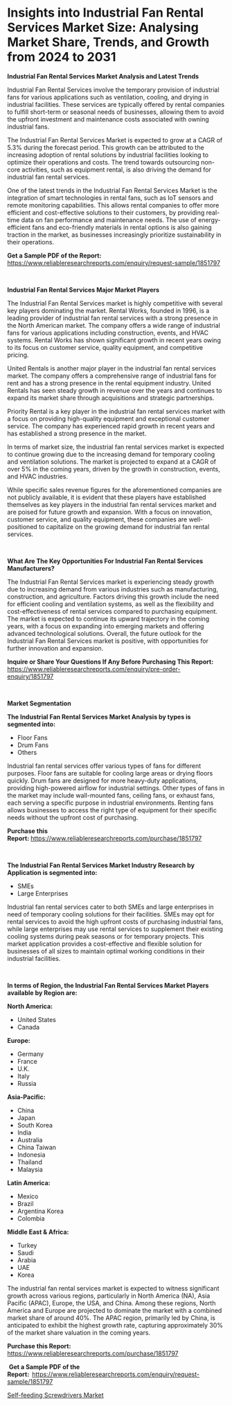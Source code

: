 <p><h1>Insights into Industrial Fan Rental Services Market Size: Analysing Market Share, Trends, and Growth from 2024 to 2031</h1></p><p><strong>Industrial Fan Rental Services Market Analysis and Latest Trends</strong></p>
<p><p>Industrial Fan Rental Services involve the temporary provision of industrial fans for various applications such as ventilation, cooling, and drying in industrial facilities. These services are typically offered by rental companies to fulfill short-term or seasonal needs of businesses, allowing them to avoid the upfront investment and maintenance costs associated with owning industrial fans.</p><p>The Industrial Fan Rental Services Market is expected to grow at a CAGR of 5.3% during the forecast period. This growth can be attributed to the increasing adoption of rental solutions by industrial facilities looking to optimize their operations and costs. The trend towards outsourcing non-core activities, such as equipment rental, is also driving the demand for industrial fan rental services.</p><p>One of the latest trends in the Industrial Fan Rental Services Market is the integration of smart technologies in rental fans, such as IoT sensors and remote monitoring capabilities. This allows rental companies to offer more efficient and cost-effective solutions to their customers, by providing real-time data on fan performance and maintenance needs. The use of energy-efficient fans and eco-friendly materials in rental options is also gaining traction in the market, as businesses increasingly prioritize sustainability in their operations.</p></p>
<p><strong>Get a Sample PDF of the Report:&nbsp;</strong> <a href="https://www.reliableresearchreports.com/enquiry/request-sample/1851797">https://www.reliableresearchreports.com/enquiry/request-sample/1851797</a></p>
<p>&nbsp;</p>
<p><strong>Industrial Fan Rental Services Major Market Players</strong></p>
<p><p>The Industrial Fan Rental Services market is highly competitive with several key players dominating the market. Rental Works, founded in 1996, is a leading provider of industrial fan rental services with a strong presence in the North American market. The company offers a wide range of industrial fans for various applications including construction, events, and HVAC systems. Rental Works has shown significant growth in recent years owing to its focus on customer service, quality equipment, and competitive pricing.</p><p>United Rentals is another major player in the industrial fan rental services market. The company offers a comprehensive range of industrial fans for rent and has a strong presence in the rental equipment industry. United Rentals has seen steady growth in revenue over the years and continues to expand its market share through acquisitions and strategic partnerships.</p><p>Priority Rental is a key player in the industrial fan rental services market with a focus on providing high-quality equipment and exceptional customer service. The company has experienced rapid growth in recent years and has established a strong presence in the market.</p><p>In terms of market size, the industrial fan rental services market is expected to continue growing due to the increasing demand for temporary cooling and ventilation solutions. The market is projected to expand at a CAGR of over 5% in the coming years, driven by the growth in construction, events, and HVAC industries.</p><p>While specific sales revenue figures for the aforementioned companies are not publicly available, it is evident that these players have established themselves as key players in the industrial fan rental services market and are poised for future growth and expansion. With a focus on innovation, customer service, and quality equipment, these companies are well-positioned to capitalize on the growing demand for industrial fan rental services.</p></p>
<p>&nbsp;</p>
<p><strong>What Are The Key Opportunities For Industrial Fan Rental Services Manufacturers?</strong></p>
<p><p>The Industrial Fan Rental Services market is experiencing steady growth due to increasing demand from various industries such as manufacturing, construction, and agriculture. Factors driving this growth include the need for efficient cooling and ventilation systems, as well as the flexibility and cost-effectiveness of rental services compared to purchasing equipment. The market is expected to continue its upward trajectory in the coming years, with a focus on expanding into emerging markets and offering advanced technological solutions. Overall, the future outlook for the Industrial Fan Rental Services market is positive, with opportunities for further innovation and expansion.</p></p>
<p><strong>Inquire or Share Your Questions If Any Before Purchasing This Report:</strong> <a href="https://www.reliableresearchreports.com/enquiry/pre-order-enquiry/1851797">https://www.reliableresearchreports.com/enquiry/pre-order-enquiry/1851797</a></p>
<p>&nbsp;</p>
<p><strong>Market Segmentation</strong></p>
<p><strong>The Industrial Fan Rental Services Market Analysis by types is segmented into:</strong></p>
<p><ul><li>Floor Fans</li><li>Drum Fans</li><li>Others</li></ul></p>
<p><p>Industrial fan rental services offer various types of fans for different purposes. Floor fans are suitable for cooling large areas or drying floors quickly. Drum fans are designed for more heavy-duty applications, providing high-powered airflow for industrial settings. Other types of fans in the market may include wall-mounted fans, ceiling fans, or exhaust fans, each serving a specific purpose in industrial environments. Renting fans allows businesses to access the right type of equipment for their specific needs without the upfront cost of purchasing.</p></p>
<p><strong>Purchase this Report:&nbsp;</strong><a href="https://www.reliableresearchreports.com/purchase/1851797">https://www.reliableresearchreports.com/purchase/1851797</a></p>
<p>&nbsp;</p>
<p><strong>The Industrial Fan Rental Services Market Industry Research by Application is segmented into:</strong></p>
<p><ul><li>SMEs</li><li>Large Enterprises</li></ul></p>
<p><p>Industrial fan rental services cater to both SMEs and large enterprises in need of temporary cooling solutions for their facilities. SMEs may opt for rental services to avoid the high upfront costs of purchasing industrial fans, while large enterprises may use rental services to supplement their existing cooling systems during peak seasons or for temporary projects. This market application provides a cost-effective and flexible solution for businesses of all sizes to maintain optimal working conditions in their industrial facilities.</p></p>
<p>&nbsp;</p>
<p><strong>In terms of Region, the Industrial Fan Rental Services Market Players available by Region are:</strong></p>
<p>
    <p> <strong> North America: </strong>
        <ul>
            <li>United States</li>
            <li>Canada</li>
        </ul>
        </p> 
    <p> <strong> Europe: </strong>
        <ul>
            <li>Germany</li>
            <li>France</li>
            <li>U.K.</li>
            <li>Italy</li>
            <li>Russia</li>
        </ul>
        </p> 
    <p> <strong> Asia-Pacific: </strong>
        <ul>
            <li>China</li>
            <li>Japan</li>
            <li>South Korea</li>
            <li>India</li>
            <li>Australia</li>
            <li>China Taiwan</li>
            <li>Indonesia</li>
            <li>Thailand</li>
            <li>Malaysia</li>
        </ul>
        </p> 
    <p> <strong> Latin America: </strong>
        <ul>
            <li>Mexico</li>
            <li>Brazil</li>
            <li>Argentina Korea</li>
            <li>Colombia</li>
        </ul>
        </p> 
    <p> <strong> Middle East & Africa: </strong>
        <ul>
            <li>Turkey</li>
            <li>Saudi</li>
            <li>Arabia</li>
            <li>UAE</li>
            <li>Korea</li>
        </ul>
    </p>
    </p>
<p><p>The industrial fan rental services market is expected to witness significant growth across various regions, particularly in North America (NA), Asia Pacific (APAC), Europe, the USA, and China. Among these regions, North America and Europe are projected to dominate the market with a combined market share of around 40%. The APAC region, primarily led by China, is anticipated to exhibit the highest growth rate, capturing approximately 30% of the market share valuation in the coming years.</p></p>
<p><strong>Purchase this Report: </strong><a href="https://www.reliableresearchreports.com/purchase/1851797">https://www.reliableresearchreports.com/purchase/1851797</a></p>
<p>&nbsp;<strong>Get a Sample PDF of the Report:&nbsp;&nbsp;</strong><a href="https://www.reliableresearchreports.com/enquiry/request-sample/1851797">https://www.reliableresearchreports.com/enquiry/request-sample/1851797</a></p>
<p><strong></strong></p>
<p><p><a href="https://github.com/PeterParrish5/Market-Research-Report-List-3/blob/main/self-feeding-screwdrivers-market.md">Self-feeding Screwdrivers Market</a></p></p>
